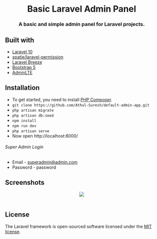 <h1 align="center">Basic Laravel Admin Panel</h1>
<h3 align="center">A basic and simple admin panel for Laravel projects.</h3>
<p align="center">

## Built with
- [Laravel 10](https://github.com/laravel/framework)
- [spatie/laravel-permission](https://github.com/spatie/laravel-permission)
- [Laravel Breeze](https://github.com/laravel/breeze)
- [Bootstrap 5](https://getbootstrap.com/)
- [AdminLTE](https://adminlte.io/)


## Installation
- To get started, you need to install [PHP Composer](https://getcomposer.org/).
- `git clone https://github.com/Athul-Suresh/default-admin-app.git`
- `php artisan migrate`
- `php artisan db:seed`
- `npm install`
- `npm run dev`
- `php artisan serve`
- Now open http://localhost:8000/

###### Super Admin Login
- Email - superadmin@admin.com
- Password - password

## Screenshots
<p align="center">
	<img src="https://user-images.githubusercontent.com/6037466/179876455-1fbe6c89-9afc-4002-879b-fe3fc6506e34.png" >
	<br/><br/>
</p>

## License

The Laravel framework is open-sourced software licensed under the [MIT license](https://opensource.org/licenses/MIT).
